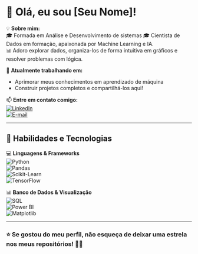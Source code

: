# 👋 Olá, eu sou [Seu Nome]!

💡 **Sobre mim:**  
🎓 Formada em Análise e Desenvolvimento de sistemas
🎓 Cientista de Dados em formação, apaixonada por Machine Learning e IA.  
📊 Adoro explorar dados, organiza-los de forma intuitiva em gráficos e resolver problemas com lógica.  

🔭 **Atualmente trabalhando em:**  
- Aprimorar meus conhecimentos em aprendizado de máquina  
- Construir projetos completos e compartilhá-los aqui!  

📫 **Entre em contato comigo:**  
[![LinkedIn](https://img.shields.io/badge/LinkedIn-000?style=for-the-badge&logo=linkedin&logoColor=0A66C2)](https://www.linkedin.com/in/ohana-oliveira-b70aaa251/)  
[![E-mail](https://img.shields.io/badge/Email-000?style=for-the-badge&logo=gmail&logoColor=red)](ohana.s.oliveira@gmail.com)

---

## 🚀 **Habilidades e Tecnologias**
💻 **Linguagens & Frameworks**  
![Python](https://img.shields.io/badge/Python-000?style=for-the-badge&logo=python)  
![Pandas](https://img.shields.io/badge/Pandas-000?style=for-the-badge&logo=pandas)  
![Scikit-Learn](https://img.shields.io/badge/Scikit--Learn-000?style=for-the-badge&logo=scikit-learn)  
![TensorFlow](https://img.shields.io/badge/TensorFlow-000?style=for-the-badge&logo=tensorflow)  

📊 **Banco de Dados & Visualização**  
![SQL](https://img.shields.io/badge/SQL-000?style=for-the-badge&logo=mysql)  
![Power BI](https://img.shields.io/badge/Power%20BI-000?style=for-the-badge&logo=powerbi)  
![Matplotlib](https://img.shields.io/badge/Matplotlib-000?style=for-the-badge&logo=matplotlib)  

---


### ⭐ **Se gostou do meu perfil, não esqueça de deixar uma estrela nos meus repositórios!** 🚀✨  

